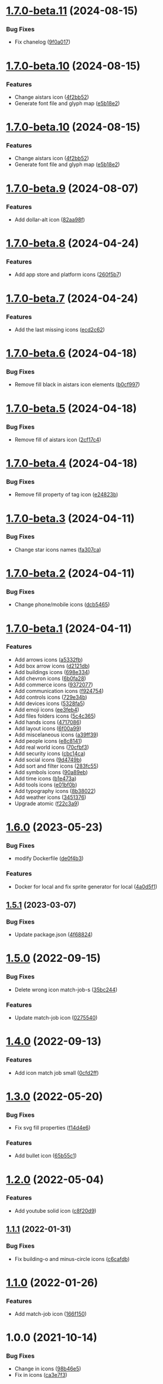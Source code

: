 # [1.7.0-beta.11](https://github.com/occmundial/atomic-icons/compare/v1.7.0-beta.10...v1.7.0-beta.11) (2024-08-15)


### Bug Fixes

* Fix chanelog ([9f0a017](https://github.com/occmundial/atomic-icons/commit/9f0a017a8ea662c1c8ecab2852916a215a4e3204))

# [1.7.0-beta.10](https://github.com/occmundial/atomic-icons/compare/v1.7.0-beta.9...v1.7.0-beta.10) (2024-08-15)


### Features

* Change aistars icon ([4f2bb52](https://github.com/occmundial/atomic-icons/commit/4f2bb52e9ec564c554e70e8ae92a67aa65a364cb))
* Generate font file and glyph map ([e5b18e2](https://github.com/occmundial/atomic-icons/commit/e5b18e2514d72485d6a3d699b11e79d991e05c3a))

# [1.7.0-beta.10](https://github.com/occmundial/atomic-icons/compare/v1.7.0-beta.9...v1.7.0-beta.10) (2024-08-15)


### Features

* Change aistars icon ([4f2bb52](https://github.com/occmundial/atomic-icons/commit/4f2bb52e9ec564c554e70e8ae92a67aa65a364cb))
* Generate font file and glyph map ([e5b18e2](https://github.com/occmundial/atomic-icons/commit/e5b18e2514d72485d6a3d699b11e79d991e05c3a))

# [1.7.0-beta.9](https://github.com/occmundial/atomic-icons/compare/v1.7.0-beta.8...v1.7.0-beta.9) (2024-08-07)


### Features

* Add dollar-alt icon ([82aa98f](https://github.com/occmundial/atomic-icons/commit/82aa98f57bd10b9e532d5eaf135b4ddc10564f94))

# [1.7.0-beta.8](https://github.com/occmundial/atomic-icons/compare/v1.7.0-beta.7...v1.7.0-beta.8) (2024-04-24)


### Features

* Add app store and platform icons ([260f5b7](https://github.com/occmundial/atomic-icons/commit/260f5b7accb82fae4e3b26ed4ce702d053b31768))

# [1.7.0-beta.7](https://github.com/occmundial/atomic-icons/compare/v1.7.0-beta.6...v1.7.0-beta.7) (2024-04-24)


### Features

* Add the last missing icons ([ecd2c62](https://github.com/occmundial/atomic-icons/commit/ecd2c62befcd55b924fe3fcaffb2033c8cd68498))

# [1.7.0-beta.6](https://github.com/occmundial/atomic-icons/compare/v1.7.0-beta.5...v1.7.0-beta.6) (2024-04-18)


### Bug Fixes

* Remove fill black in aistars icon elements ([b0cf997](https://github.com/occmundial/atomic-icons/commit/b0cf997b0a6b3ecc3770649e120269ba3ddee3d8))

# [1.7.0-beta.5](https://github.com/occmundial/atomic-icons/compare/v1.7.0-beta.4...v1.7.0-beta.5) (2024-04-18)


### Bug Fixes

* Remove fill of aistars icon ([2cf17c4](https://github.com/occmundial/atomic-icons/commit/2cf17c4502056dfd3db0aa528a6c7b5ed6ccb207))

# [1.7.0-beta.4](https://github.com/occmundial/atomic-icons/compare/v1.7.0-beta.3...v1.7.0-beta.4) (2024-04-18)


### Bug Fixes

* Remove fill property of tag icon ([e24823b](https://github.com/occmundial/atomic-icons/commit/e24823bca7be9fafbdcb7d26bd1470e4e1f93f75))

# [1.7.0-beta.3](https://github.com/occmundial/atomic-icons/compare/v1.7.0-beta.2...v1.7.0-beta.3) (2024-04-11)


### Bug Fixes

* Change star icons names ([fa307ca](https://github.com/occmundial/atomic-icons/commit/fa307ca287f5e5ed912cce571b8b8d1ec495288b))

# [1.7.0-beta.2](https://github.com/occmundial/atomic-icons/compare/v1.7.0-beta.1...v1.7.0-beta.2) (2024-04-11)


### Bug Fixes

* Change phone/mobile icons ([dcb5465](https://github.com/occmundial/atomic-icons/commit/dcb546591791587efefc886c870ae950706838b0))

# [1.7.0-beta.1](https://github.com/occmundial/atomic-icons/compare/v1.6.0...v1.7.0-beta.1) (2024-04-11)


### Features

* Add arrows icons ([a5332fb](https://github.com/occmundial/atomic-icons/commit/a5332fbefe29499c70642718fe67a3fdb538dd91))
* Add box arrow icons ([d2121db](https://github.com/occmundial/atomic-icons/commit/d2121db7a1228f8a44924ffcfa015b73544fa0b7))
* Add buildings icons ([698e334](https://github.com/occmundial/atomic-icons/commit/698e334e7ef07968752caa23d609bb94ca83f61e))
* Add chevron icons ([6b0fa28](https://github.com/occmundial/atomic-icons/commit/6b0fa286bd9187e873c4dfb1e922aa288f873df2))
* Add commerce icons ([9372077](https://github.com/occmundial/atomic-icons/commit/937207748aefda6100a25cdde2943cb22c0942d7))
* Add communication icons ([f924754](https://github.com/occmundial/atomic-icons/commit/f924754551f8d7c406f839281c48ac90b82ae3a4))
* Add controls icons ([729e34b](https://github.com/occmundial/atomic-icons/commit/729e34bb181864abe4d9900992d34baedbf92366))
* Add devices icons ([5328fa5](https://github.com/occmundial/atomic-icons/commit/5328fa5b2464dd73ab67df6a638fbf11bbf9f66d))
* Add emoji icons ([ee3feb4](https://github.com/occmundial/atomic-icons/commit/ee3feb4e1ed97bb24ee5d737ce93da75bb2f4290))
* Add files folders icons ([5c4c365](https://github.com/occmundial/atomic-icons/commit/5c4c365738a62028cfc90276c03cb315973ca1a6))
* Add hands icons ([4717086](https://github.com/occmundial/atomic-icons/commit/47170865c9cc35d58b5ec2da9db859f1012db3f3))
* Add layout icons ([6f00a99](https://github.com/occmundial/atomic-icons/commit/6f00a9948bd570bf4ddcb114890e4a6ed5083d84))
* Add miscelaneous icons ([a39ff39](https://github.com/occmundial/atomic-icons/commit/a39ff3937a6e8dae68c92d5bb702db84c52ef225))
* Add people icons ([e8c8141](https://github.com/occmundial/atomic-icons/commit/e8c8141329a905dd0482b03f2404c6ecab1670ef))
* Add real world icons ([70cfbf3](https://github.com/occmundial/atomic-icons/commit/70cfbf3e920e350fe811aca3b040993e4b14f161))
* Add security icons ([cbc14ca](https://github.com/occmundial/atomic-icons/commit/cbc14ca333c8d64cfc4c4733040a3f4e9de4be75))
* Add social icons ([9d4749b](https://github.com/occmundial/atomic-icons/commit/9d4749b5fd197d66d754b572af8814d30b56d582))
* Add sort and filter icons ([283fc55](https://github.com/occmundial/atomic-icons/commit/283fc550409b74e8b190b997937023ad887aef00))
* Add symbols icons ([90a89eb](https://github.com/occmundial/atomic-icons/commit/90a89eb35e08c213b23a240c9fbd33e8acb8b14c))
* Add time icons ([b1e473a](https://github.com/occmundial/atomic-icons/commit/b1e473afa6146a1f04a13319f8e0b790f76528a5))
* Add tools icons ([e01bf0b](https://github.com/occmundial/atomic-icons/commit/e01bf0b30795f65714e83c82770c3e1d6af9c230))
* Add typography icons ([8b38022](https://github.com/occmundial/atomic-icons/commit/8b380224da491671afc51f27270fb7793176a225))
* Add weather icons ([3451376](https://github.com/occmundial/atomic-icons/commit/3451376c6afb46d37ca508a552bf8558e88e707a))
* Upgrade atomic ([f22c3a9](https://github.com/occmundial/atomic-icons/commit/f22c3a9c59dd34b5d8e3f078e352122bbda26e40))

# [1.6.0](https://github.com/occmundial/atomic-icons/compare/v1.5.1...v1.6.0) (2023-05-23)


### Bug Fixes

* modify Dockerfile ([de0f4b3](https://github.com/occmundial/atomic-icons/commit/de0f4b3bc17d987392abb55e581c96aa2b3f1f31))


### Features

* Docker for local and fix sprite generator for local ([4a0d5f1](https://github.com/occmundial/atomic-icons/commit/4a0d5f1a0f45535f0eb6c01db860d9ca48bea288))

## [1.5.1](https://github.com/occmundial/atomic-icons/compare/v1.5.0...v1.5.1) (2023-03-07)


### Bug Fixes

* Update package.json ([4f68824](https://github.com/occmundial/atomic-icons/commit/4f68824ea67ad386a79e9e4bae1c66eaf05d8124))

# [1.5.0](https://github.com/occmundial/atomic-icons/compare/v1.4.0...v1.5.0) (2022-09-15)


### Bug Fixes

* Delete wrong icon match-job-s ([35bc244](https://github.com/occmundial/atomic-icons/commit/35bc244403dfaa384d0f4ea316b85a6333a982cf))


### Features

* Update match-job icon ([0275540](https://github.com/occmundial/atomic-icons/commit/027554092e83a4625f5903b8cbc59bd587d8c08b))

# [1.4.0](https://github.com/occmundial/atomic-icons/compare/v1.3.0...v1.4.0) (2022-09-13)


### Features

* Add icon match job small ([0cfd2ff](https://github.com/occmundial/atomic-icons/commit/0cfd2ff7fd9068a06783a6885a4e35b11ee951f6))

# [1.3.0](https://github.com/occmundial/atomic-icons/compare/v1.2.0...v1.3.0) (2022-05-20)


### Bug Fixes

* Fix svg fill properties ([f14d4e6](https://github.com/occmundial/atomic-icons/commit/f14d4e67ecdee8d25ffb806d9a217f2a5e955e56))


### Features

* Add bullet icon ([65b55c1](https://github.com/occmundial/atomic-icons/commit/65b55c1c0bf53e88675b355baa23c132f6377410))

# [1.2.0](https://github.com/occmundial/atomic-icons/compare/v1.1.1...v1.2.0) (2022-05-04)


### Features

* Add youtube solid icon ([c8f20d9](https://github.com/occmundial/atomic-icons/commit/c8f20d9fcc8f890041db9bf4c077891d6e4a6298))

## [1.1.1](https://github.com/occmundial/atomic-icons/compare/v1.1.0...v1.1.1) (2022-01-31)


### Bug Fixes

* Fix building-o and minus-circle icons ([c6cafdb](https://github.com/occmundial/atomic-icons/commit/c6cafdb9a1f832a0610476d797705f8658f7f5a4))

# [1.1.0](https://github.com/occmundial/atomic-icons/compare/v1.0.0...v1.1.0) (2022-01-26)


### Features

* Add match-job icon ([166f150](https://github.com/occmundial/atomic-icons/commit/166f15045e4a9e2d8ad8bb01da494b8f7a5dbaf0))

# 1.0.0 (2021-10-14)


### Bug Fixes

* Change in icons ([98b46e5](https://github.com/occmundial/atomic-icons/commit/98b46e5eec3611ce1fae91ec30440c293c2baf7f))
* Fix in icons ([ca3e7f3](https://github.com/occmundial/atomic-icons/commit/ca3e7f3036869d46af4e211e1ac8aa64506e399b))
